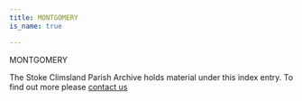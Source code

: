 ```yaml
---
title: MONTGOMERY
is_name: true

---
```


MONTGOMERY


The Stoke Climsland Parish Archive holds material under this index entry. To find out more please [contact us](/contact/)
